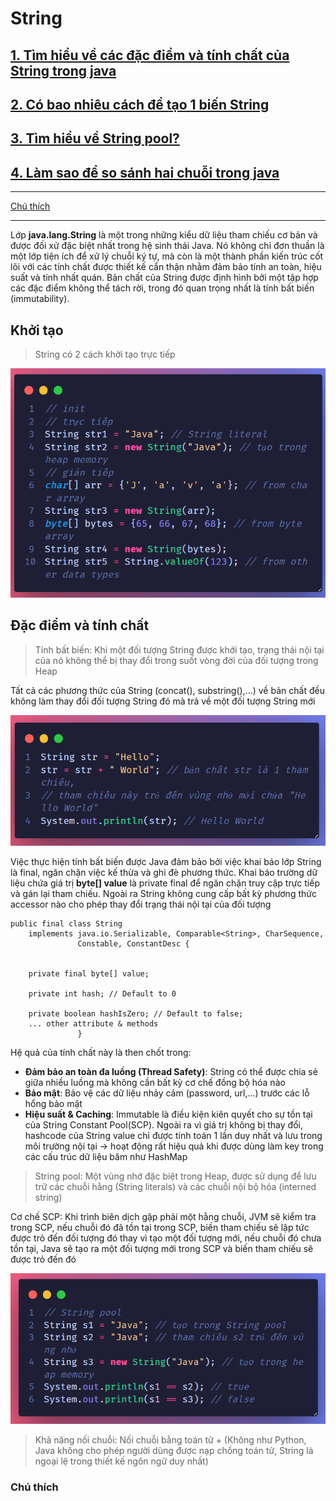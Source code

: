 # String

## [1. Tìm hiểu về các đặc điểm và tính chất của String trong java](#đặc-điểm-và-tính-chất)
## [2. Có bao nhiêu cách để tạo 1 biến String](#khởi-tạo)
## [3. Tìm hiểu về String pool?](#)
## [4. Làm sao để so sánh hai chuỗi trong java](#)

---

[Chú thích](#chú-thích)

---

Lớp **java.lang.String** là một trong những kiểu dữ liệu tham chiếu cơ bản và được đối xử đặc biệt nhất trong hệ sinh thái Java. Nó không chỉ đơn thuần là một lớp tiện ích để xử lý chuỗi ký tự, mà còn là một thành phần kiến trúc cốt lõi với các tính chất được thiết kế cẩn thận nhằm đảm bảo tính an toàn, hiệu suất và tính nhất quán. Bản chất của String được định hình bởi một tập hợp các đặc điểm không thể tách rời, trong đó quan trọng nhất là tính bất biến (immutability).

## Khởi tạo

>String có 2 cách khởi tạo trực tiếp  

![init](https://github.com/GVOne-blood/Backend/blob/main/demo/src/main/resources/local/Screenshot%202025-08-25%20170438.png
)


## Đặc điểm và tính chất
> Tính bất biến: Khi một đối tượng String được khởi tạo, trạng thái nội tại của nó không thể  bị thay đổi trong suốt vòng đời của đối tượng trong Heap

Tất cả các phương thức của String (concat(), substring(),...) về bản chất đều không làm thay đổi đối tượng String đó mà trả về một đối tượng String mới

![str](https://github.com/GVOne-blood/Backend/blob/main/demo/src/main/resources/local/Screenshot%202025-08-25%20161919.png)

Việc thực hiện tính bất biến được Java đảm bảo bởi việc khai báo lớp String là final, ngăn chặn việc kế thừa và ghi đè phương thức. Khai báo trường dữ liệu chứa giá trị **byte[] value** là private final để ngăn chặn truy cập trực tiếp và gán lại tham chiếu. Ngoài ra String không cung cấp bất kỳ phương thức accessor nào cho phép thay đổi trạng thái nội tại của đối tượng

```
public final class String
    implements java.io.Serializable, Comparable<String>, CharSequence,
               Constable, ConstantDesc {

   
    private final byte[] value;

    private int hash; // Default to 0

    private boolean hashIsZero; // Default to false;
    ... other attribute & methods
               }

```
Hệ quả của tính chất này là then chốt trong:
- **Đảm bảo an toàn đa luồng (Thread Safety)**: String có thể được chia sẻ giữa nhiều luồng mà không cần bất kỳ cơ chế đồng bộ hóa nào
- **Bảo mật**: Bảo vệ các dữ liệu nhảy cảm (password, url,...) trước các lỗ hổng bảo mật
- **Hiệu suất & Caching**: Immutable là điều kiện kiên quyết cho sự tồn tại của String Constant Pool(SCP). Ngoài ra vì giá trị không bị thay đổi, hashcode của String value chỉ được tính toán 1 lần duy nhất và lưu trong môi trường nội tại -> hoạt động rất hiệu quả khi được dùng làm key trong các cấu trúc dữ liệu băm như HashMap

>String pool: Một vùng nhớ đặc biệt trong Heap, được sử dụng để lưu trữ các chuỗi hằng (String literals) và các chuỗi nội bộ hóa (interned string)

Cơ chế SCP: Khi trình biên dịch gặp phải một hằng chuỗi, JVM sẽ kiểm tra trong SCP, nếu chuỗi đó đã tồn tại trong SCP, biến tham chiếu sẽ lập tức được trỏ đến đối tượng đó thay vì tạo một đối tượng mới, nếu chuỗi đó chưa tồn tại, Java sẽ tạo ra một đối tượng mới trong SCP và biến tham chiếu sẽ được trỏ đến đó

![SCP](https://github.com/GVOne-blood/Backend/blob/main/demo/src/main/resources/local/Screenshot%202025-08-25%20165551.png)




>Khả năng nối chuỗi: Nối chuỗi bằng toán tử + (Không như Python, Java không cho phép người dùng được nạp chồng toán tử, String là ngoại lệ trong thiết kế ngôn ngữ duy nhất)

### Chú thích
